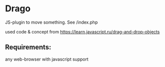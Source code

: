 Drago
============
JS-plugin to move something.
See /index.php

used code & concept from https://learn.javascript.ru/drag-and-drop-objects

Requirements:
-------------
any web-browser with javascript support